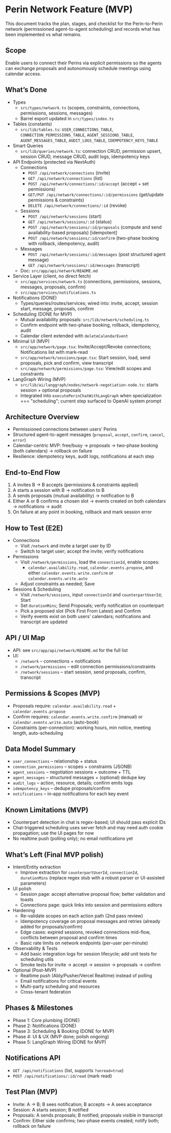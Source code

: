 # Perin Network Feature (MVP)

This document tracks the plan, stages, and checklist for the Perin-to-Perin network (permissioned agent-to-agent scheduling) and records what has been implemented vs what remains.

## Scope

Enable users to connect their Perins via explicit permissions so the agents can exchange proposals and autonomously schedule meetings using calendar access.

## What’s Done

- Types
  - `src/types/network.ts` (scopes, constraints, connections, permissions, sessions, messages)
  - Barrel export updated in `src/types/index.ts`
- Tables (constants)
  - `src/lib/tables.ts`: `USER_CONNECTIONS_TABLE`, `CONNECTION_PERMISSIONS_TABLE`, `AGENT_SESSIONS_TABLE`, `AGENT_MESSAGES_TABLE`, `AUDIT_LOGS_TABLE`, `IDEMPOTENCY_KEYS_TABLE`
- Smart Queries
  - `src/lib/queries/network.ts`: connection CRUD, permission upsert, session CRUD, message CRUD, audit logs, idempotency keys
- API Endpoints (protected via NextAuth)
  - Connections
    - `POST /api/network/connections` (invite)
    - `GET /api/network/connections` (list)
    - `POST /api/network/connections/:id/accept` (accept + set permissions)
    - `GET/PUT /api/network/connections/:id/permissions` (get/update permissions & constraints)
    - `DELETE /api/network/connections/:id` (revoke)
  - Sessions
    - `POST /api/network/sessions` (start)
    - `GET /api/network/sessions/:id` (status)
    - `POST /api/network/sessions/:id/proposals` (compute and send availability-based proposals) [idempotent]
    - `POST /api/network/sessions/:id/confirm` (two-phase booking with rollback, idempotency, audit)
  - Messages
    - `POST /api/network/sessions/:id/messages` (post structured agent message)
    - `GET /api/network/sessions/:id/messages` (transcript)
  - Doc: `src/app/api/network/README.md`
- Service Layer (client, no direct fetch)
  - `src/app/services/network.ts` (connections, permissions, sessions, messages, proposals, confirm)
  - `src/app/services/notifications.ts`
- Notifications (DONE)
  - Types/queries/routes/services; wired into: invite, accept, session start, message, proposals, confirm
- Scheduling (DONE for MVP)
  - Mutual availability proposals: `src/lib/network/scheduling.ts`
  - Confirm endpoint with two-phase booking, rollback, idempotency, audit
  - Calendar client extended with `deleteCalendarEvent`
- Minimal UI (MVP)
  - `src/app/network/page.tsx`: Invite/Accept/Revoke connections; Notifications list with mark-read
  - `src/app/network/sessions/page.tsx`: Start session, load, send proposals, pick and confirm, view transcript
  - `src/app/network/permissions/page.tsx`: View/edit scopes and constraints
- LangGraph Wiring (MVP)
  - `src/lib/ai/langgraph/nodes/network-negotiation-node.ts`: starts session + optional proposals
  - Integrated into `executePerinChatWithLangGraph` when specialization === "scheduling"; current step surfaced to OpenAI system prompt

## Architecture Overview

- Permissioned connections between users’ Perins
- Structured agent-to-agent messages (`proposal`, `accept`, `confirm`, `cancel`, `error`)
- Calendar-centric MVP: free/busy → proposals → two-phase booking (both calendars) → rollback on failure
- Resilience: idempotency keys, audit logs, notifications at each step

## End-to-End Flow

1. A invites B → B accepts (permissions & constraints applied)
2. A starts a session with B → notification to B
3. A sends proposals (mutual availability) → notification to B
4. Either A or B confirms a chosen slot → events created on both calendars → notifications → audit
5. On failure at any point in booking, rollback and mark session error

## How to Test (E2E)

- Connections
  - Visit `/network` and invite a target user by ID
  - Switch to target user; accept the invite; verify notifications
- Permissions
  - Visit `/network/permissions`, load the `connectionId`, enable scopes:
    - `calendar.availability.read`, `calendar.events.propose`, and either `calendar.events.write.confirm` or `calendar.events.write.auto`
  - Adjust constraints as needed; Save
- Sessions & Scheduling
  - Visit `/network/sessions`, input `connectionId` and `counterpartUserId`; Start
  - Set `durationMins`; Send Proposals; verify notification on counterpart
  - Pick a proposed slot (Pick First From Latest) and Confirm
  - Verify events exist on both users’ calendars; notifications and transcript are updated

## API / UI Map

- API: see `src/app/api/network/README.md` for the full list
- UI:
  - `/network` – connections + notifications
  - `/network/permissions` – edit connection permissions/constraints
  - `/network/sessions` – start session, send proposals, confirm, transcript

## Permissions & Scopes (MVP)

- Proposals require: `calendar.availability.read` + `calendar.events.propose`
- Confirm requires: `calendar.events.write.confirm` (manual) or `calendar.events.write.auto` (auto-book)
- Constraints (per-connection): working hours, min notice, meeting length, auto-scheduling

## Data Model Summary

- `user_connections` – relationship + status
- `connection_permissions` – scopes + constraints (JSONB)
- `agent_sessions` – negotiation sessions + outcome + TTL
- `agent_messages` – structured messages + (optional) dedupe key
- `audit_logs` – action, resource, details; confirm emits logs
- `idempotency_keys` – dedupe proposals/confirm
- `notifications` – in-app notifications for each key event

## Known Limitations (MVP)

- Counterpart detection in chat is regex-based; UI should pass explicit IDs
- Chat-triggered scheduling uses server fetch and may need auth cookie propagation; use the UI pages for now
- No realtime push (polling only); no email notifications yet

## What’s Left (Final MVP polish)

- Intent/Entity extraction
  - Improve extraction for `counterpartUserId`, `connectionId`, `durationMins` (replace regex stub with a robust parser or UI-assisted parameters)
- UI polish
  - Session page: accept alternative proposal flow; better validation and toasts
  - Connections page: quick links into session and permissions editors
- Hardening
  - Re-validate scopes on each action path (2nd pass review)
  - Idempotency coverage on proposal messages and retries (already added for proposals/confirm)
  - Edge cases: expired sessions, revoked connections mid-flow, conflicts between proposal and confirm times
  - Basic rate limits on network endpoints (per-user per-minute)
- Observability & Tests
  - Add basic integration logs for session lifecycle; add unit tests for scheduling utils
  - Smoke tests for invite → accept → session → proposals → confirm
- Optional (Post-MVP)
  - Realtime push (Ably/Pusher/Vercel Realtime) instead of polling
  - Email notifications for critical events
  - Multi-party scheduling and resources
  - Cross-tenant federation

## Phases & Milestones

- Phase 1: Core plumbing (DONE)
- Phase 2: Notifications (DONE)
- Phase 3: Scheduling & Booking (DONE for MVP)
- Phase 4: UI & UX (MVP done; polish ongoing)
- Phase 5: LangGraph Wiring (DONE for MVP)

## Notifications API

- `GET /api/notifications` (list, supports `?unread=true`)
- `POST /api/notifications/:id/read` (mark read)


## Test Plan (MVP)

- Invite: A → B; B sees notification; B accepts → A sees acceptance
- Session: A starts session; B notified
- Proposals: A sends proposals; B notified; proposals visible in transcript
- Confirm: Either side confirms; two-phase events created; notify both; rollback on failure
